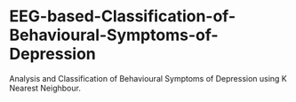 # EEG-based-Classification-of-Behavioural-Symptoms-of-Depression
Analysis and Classification of Behavioural Symptoms of Depression using K Nearest Neighbour.
